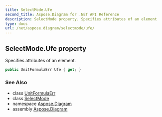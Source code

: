 ```yaml
---
title: SelectMode.Ufe
second_title: Aspose.Diagram for .NET API Reference
description: SelectMode property. Specifies attributes of an element
type: docs
url: /net/aspose.diagram/selectmode/ufe/
---
```

## SelectMode.Ufe property

Specifies attributes of an element.

```csharp
public UnitFormulaErr Ufe { get; }
```

### See Also

* class [UnitFormulaErr](../../unitformulaerr/)
* class [SelectMode](../)
* namespace [Aspose.Diagram](../../selectmode/)
* assembly [Aspose.Diagram](../../../)


